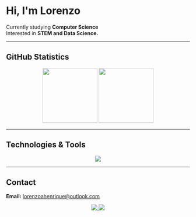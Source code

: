 # Hi, I'm Lorenzo  

Currently studying **Computer Science**  
Interested in **STEM and Data Science.**  

---

## GitHub Statistics  
<p align="center">
  <img src="https://github-readme-stats.vercel.app/api?username=LorenzoAHenrique&theme=tokyonight&show_icons=true&hide_border=true" height="150"/>
  <img src="https://github-readme-stats.vercel.app/api/top-langs/?username=LorenzoAHenrique&theme=tokyonight&layout=compact&hide_border=true" height="150"/>
</p>

---

## Technologies & Tools  
<p align="center">
  <img src="https://skillicons.dev/icons?i=python,java,cpp,git,github,linux,mysql,html,css,js" />
</p>

---

## Contact  
**Email:** [lorenzoahenrique@outlook.com](mailto:lorenzoahenrique@outlook.com)  

<p align="center">
  <a href="https://www.linkedin.com/in/lorenzoahenrique/" target="_blank">
    <img src="https://img.shields.io/badge/LinkedIn-0A66C2?logo=linkedin&logoColor=white&style=for-the-badge" />
  </a>
  <a href="mailto:lorenzoahenrique@outlook.com">
    <img src="https://img.shields.io/badge/Outlook-0078D4?logo=microsoft-outlook&logoColor=white&style=for-the-badge" />
  </a>
</p>
